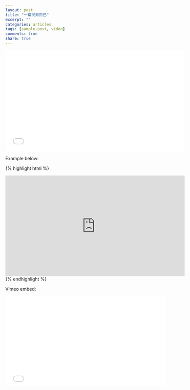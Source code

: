 ```yaml
---
layout: post
title: "一篇视频而已"
excerpt: ""
categories: articles
tags: [sample-post, video]
comments: true
share: true
---
```


<iframe width="560" height="315" src="//www.youtube.com/embed/SqYiglufb8Y" frameborder="0"> </iframe>

Example below:

{% highlight html %}
<iframe width="560" height="315" src="http://www.youtube.com/embed/PWf4WUoMXwg" frameborder="0"> </iframe>
{% endhighlight %}

Vimeo embed:

<iframe src="//player.vimeo.com/video/98146708?title=0&amp;byline=0" width="500" height="281" frameborder="0"> </iframe>
